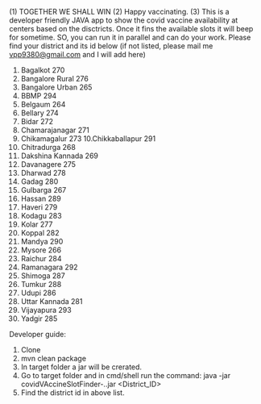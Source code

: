 (1) TOGETHER WE SHALL WIN
(2) Happy vaccinating.
(3) This is a developer friendly JAVA app to show the covid vaccine availability at centers based on the disctricts. Once it fins the available slots it will beep for sometime. SO, you can run it in parallel and can do your work. 
Please find your district and its id below (if not listed, please mail me vpp9380@gmail.com and I will add here)
  1. Bagalkot 	270
  2. Bangalore Rural 	276
  3. Bangalore Urban 	265
  4. BBMP 	294
  5. Belgaum 	264
  6. Bellary 	274
  7. Bidar 	272
  8. Chamarajanagar 	271
  9. Chikamagalur 	273
  10.Chikkaballapur 	291
  11. Chitradurga 	268
  12. Dakshina Kannada 	269
  13. Davanagere 	275
  14. Dharwad 	278
  15. Gadag 	280
  16. Gulbarga 	267
  17. Hassan 	289
  18.  Haveri 	279
  19. Kodagu 	283
  20. Kolar 	277
  21. Koppal 	282
  22. Mandya 	290
  23. Mysore 	266
  24. Raichur 	284
  25. Ramanagara 	292
  26. Shimoga 	287
  27. Tumkur 	288
  28. Udupi 	286
  29. Uttar Kannada 	281
  30. Vijayapura 	293
  31. Yadgir 	285

Developer guide:
1. Clone
2. mvn clean package
3. In target folder a jar will be crerated.
4. Go to target folder and in cmd/shell run the command: java -jar covidVAccineSlotFinder-<version>..jar <District_ID>
5. Find the district id in above list.
